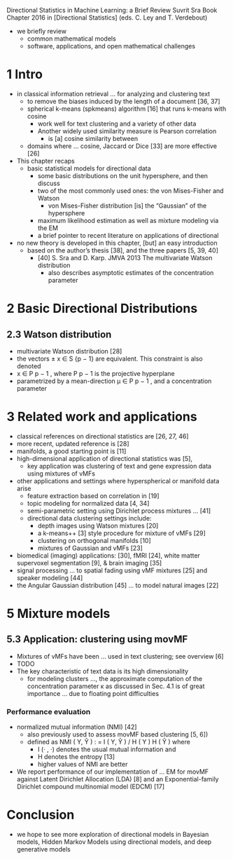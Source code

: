Directional Statistics in Machine Learning: a Brief Review
Suvrit Sra
Book Chapter 2016 in [Directional Statistics]  (eds. C. Ley and T. Verdebout)

* we briefly review
  * common mathematical models
  * software, applications, and open mathematical challenges

# 1 Intro

* in classical information retrieval ... for analyzing and clustering text
  * to remove the biases induced by the length of a document [36, 37]
  * spherical k-means (spkmeans) algorithm [16] that runs k-means with cosine
    * work well for text clustering and a variety of other data
    * Another widely used similarity measure is Pearson correlation
      * is [a] cosine similarity between
  * domains where ... cosine, Jaccard or Dice [33] are more effective [26]
* This chapter recaps
  * basic statistical models for directional data
    * some basic distributions on the unit hypersphere, and then discuss
    * two of the most commonly used ones: the von Mises-Fisher and Watson
      * von Mises-Fisher distribution [is] the “Gaussian” of the hypersphere
    * maximum likelihood estimation as well as mixture modeling via the EM
    * a brief pointer to recent literature on applications of directional
* no new theory is developed in this chapter, [but] an easy introduction
  * based on the author’s thesis [38], and the three papers [5, 39, 40]
    * [40] S. Sra and D. Karp.  JMVA 2013 The multivariate Watson distribution
      * also describes asymptotic estimates of the concentration parameter

# 2 Basic Directional Distributions

## 2.3 Watson distribution

* multivariate Watson distribution [28]
* the vectors ± x ∈ S {p − 1} are equivalent. This constraint is also denoted
* x ∈ P p − 1 , where P p − 1 is the projective hyperplane
* parametrized by a mean-direction μ ∈ P p − 1 , and a concentration parameter

# 3 Related work and applications

* classical references on directional statistics are [26, 27, 46]
* more recent, updated reference is [28]
* manifolds, a good starting point is [11]
* high-dimensional application of directional statistics was [5],
  * key application was clustering of text and gene expression data
    using mixtures of vMFs
* other applications and settings where hyperspherical or manifold data arise
  * feature extraction based on correlation in [19]
  * topic modeling for normalized data [4, 34]
  * semi-parametric setting using Dirichlet process mixtures ... [41]
  * directional data clustering settings include:
    * depth images using Watson mixtures [20]
    * a k-means++ [3] style procedure for mixture of vMFs [29]
    * clustering on orthogonal manifolds [10]
    * mixtures of Gaussian and vMFs [23]
* biomedical (imaging) applications: [30], fMRI [24],
  white matter supervoxel segmentation [9], & brain imaging [35]
* signal processing ... to spatial fading using vMF mixtures [25] and
  speaker modeling [44]
* the Angular Gaussian distribution [45] ... to model natural images [22]

# 5 Mixture models

## 5.3 Application: clustering using movMF

* Mixtures of vMFs have been ... used in text clustering; see overview [6]
* TODO
* The key characteristic of text data is its high dimensionality
  * for modeling clusters ..., the approximate computation of the
    concentration parameter κ as discussed in Sec. 4.1 is of great importance
    ... due to floating point difficulties

### Performance evaluation

* normalized mutual information (NMI) [42]
  * also previously used to assess movMF based clustering [5, 6])
  * defined as NMI ( Y, Ŷ ) : = I ( Y, Ŷ ) / H ( Y ) H ( Ŷ ) where
    * I (· , ·) denotes the usual mutual information and
    * H denotes the entropy [13]
    * higher values of NMI are better
* We report performance of our implementation of ... EM for movMF
  against Latent Dirichlet Allocation (LDA) [8] and
  an Exponential-family Dirichlet compound multinomial model (EDCM) [17]

# Conclusion

* we hope to see more exploration of directional models in
  Bayesian models, Hidden Markov Models using directional models, and
  deep generative models

